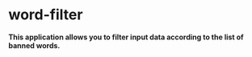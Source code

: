 # word-filter

**This application allows you to filter input data according to the list of banned words.**
